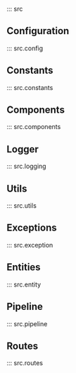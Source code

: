 ::: src

## Configuration
::: src.config

## Constants
::: src.constants

## Components
::: src.components

## Logger
::: src.logging

## Utils
::: src.utils

## Exceptions
::: src.exception

## Entities
::: src.entity

## Pipeline
::: src.pipeline

## Routes
::: src.routes
